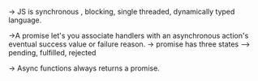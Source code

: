 -> JS is synchronous , blocking, single threaded, dynamically typed language.

->A promise let's you associate handlers with an asynchronous action's eventual success value or failure reason.
-> promise has three states
--> pending, fulfilled, rejected

-> Async functions always returns a promise.
